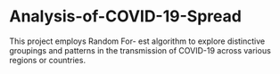 # Analysis-of-COVID-19-Spread
This project employs Random For- est algorithm to explore distinctive groupings and patterns in the transmission of COVID-19 across various regions or countries.
